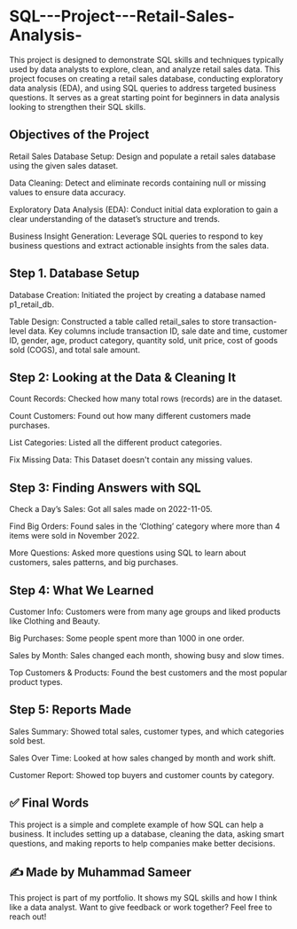 # SQL---Project---Retail-Sales-Analysis-
This project is designed to demonstrate SQL skills and techniques typically used by data analysts to explore, clean, and analyze retail sales data. This project focuses on creating a retail sales database, conducting exploratory data analysis (EDA), and using SQL queries to address targeted business questions. It serves as a great starting point for beginners in data analysis looking to strengthen their SQL skills.



## Objectives of the Project
Retail Sales Database Setup: Design and populate a retail sales database using the given sales dataset.

Data Cleaning: Detect and eliminate records containing null or missing values to ensure data accuracy.

Exploratory Data Analysis (EDA): Conduct initial data exploration to gain a clear understanding of the dataset’s structure and trends.

Business Insight Generation: Leverage SQL queries to respond to key business questions and extract actionable insights from the sales data.

## Step 1. Database Setup

Database Creation: Initiated the project by creating a database named p1_retail_db.

Table Design: Constructed a table called retail_sales to store transaction-level data. Key columns include transaction ID, sale date and time, customer ID, gender, age, product category, quantity sold, unit price, cost of goods sold (COGS), and total sale amount.

## Step 2: Looking at the Data & Cleaning It
Count Records: Checked how many total rows (records) are in the dataset.

Count Customers: Found out how many different customers made purchases.

List Categories: Listed all the different product categories.

Fix Missing Data: This Dataset doesn't contain any missing values.

## Step 3: Finding Answers with SQL
Check a Day’s Sales: Got all sales made on 2022-11-05.

Find Big Orders: Found sales in the ‘Clothing’ category where more than 4 items were sold in November 2022.

More Questions: Asked more questions using SQL to learn about customers, sales patterns, and big purchases.

## Step 4: What We Learned
Customer Info: Customers were from many age groups and liked products like Clothing and Beauty.

Big Purchases: Some people spent more than 1000 in one order.

Sales by Month: Sales changed each month, showing busy and slow times.

Top Customers & Products: Found the best customers and the most popular product types.

## Step 5: Reports Made
Sales Summary: Showed total sales, customer types, and which categories sold best.

Sales Over Time: Looked at how sales changed by month and work shift.

Customer Report: Showed top buyers and customer counts by category.

## ✅ Final Words
This project is a simple and complete example of how SQL can help a business. It includes setting up a database, cleaning the data, asking smart questions, and making reports to help companies make better decisions.

## ✍️ Made by Muhammad Sameer
This project is part of my portfolio. It shows my SQL skills and how I think like a data analyst. Want to give feedback or work together? Feel free to reach out!
